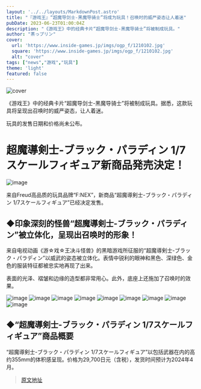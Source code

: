 ```yaml
---
layout: '../../layouts/MarkdownPost.astro'
title: "『游戏王』“超魔导剑士-黑魔导骑士”将成为玩具！召唤时的威严姿态让人着迷"
pubDate: 2023-06-23T01:00:04Z
description: "《游戏王》中的经典卡片“超魔导剑士-黑魔导骑士”将被制成玩具。"
author: "茶っプリン"
cover:
  url: 'https://www.inside-games.jp/imgs/ogp_f/1210102.jpg'
  square: 'https://www.inside-games.jp/imgs/ogp_f/1210102.jpg'
  alt: "cover"
tags: ["news","游戏","玩具"]
theme: 'light'
featured: false
---
```


![cover](https://www.inside-games.jp/imgs/ogp_f/1210102.jpg)

《游戏王》中的经典卡片“超魔导剑士-黑魔导骑士”将被制成玩具。据悉，这款玩具将呈现出召唤时的威严姿态，让人着迷。

玩具的发售日期和价格尚未公布。

# 超魔導剣士-ブラック・パラディン 1/7スケールフィギュア新商品発売決定！

![image](https://www.inside-games.jp/imgs/zoom/1210088.jpg)

来自Freud高品质的玩具品牌“F:NEX”，新商品“超魔導剣士-ブラック・パラディン 1/7スケールフィギュア”已经决定发售。

## ◆印象深刻的怪兽“超魔導剣士-ブラック・パラディン”被立体化，呈现出召唤时的形象！

来自电视动画《游☆戏☆王决斗怪兽》的黑暗游戏所征服的“超魔導剣士-ブラック・パラディン”以威武的姿态被立体化。表情中锐利的眼神和黑色、深绿色、金色的服装特征都被忠实地再现了出来。

表面的光泽、褶皱和边缘的造型都非常用心。此外，底座上还施加了召唤时的效果。

![image](https://www.inside-games.jp/imgs/zoom/1210089.jpg)
![image](https://www.inside-games.jp/imgs/zoom/1210090.jpg)
![image](https://www.inside-games.jp/imgs/zoom/1210091.jpg)
![image](https://www.inside-games.jp/imgs/zoom/1210092.jpg)
![image](https://www.inside-games.jp/imgs/zoom/1210093.jpg)
![image](https://www.inside-games.jp/imgs/zoom/1210097.jpg)
![image](https://www.inside-games.jp/imgs/zoom/1210098.jpg)
![image](https://www.inside-games.jp/imgs/zoom/1210100.jpg)
![image](https://www.inside-games.jp/imgs/zoom/1210101.jpg)

## ◆“超魔導剣士-ブラック・パラディン 1/7スケールフィギュア”商品概要

“超魔導剣士-ブラック・パラディン 1/7スケールフィギュア”以包括武器在内的高约355mm的体积感呈现。价格为29,700日元（含税），发货时间预计为2024年4月。

>[原文地址](https://www.inside-games.jp/article/2023/06/23/146761.html)  
